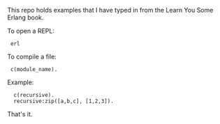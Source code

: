 This repo holds examples that I have typed in from the Learn You Some Erlang book.

To open a REPL:

     erl

To compile a file:

     c(module_name).

Example:

      c(recursive).
      recursive:zip([a,b,c], [1,2,3]).

That's it.
